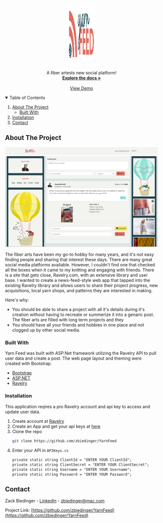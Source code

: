 <!--
*** Thanks for checking out the Best-README-Template. If you have a suggestion
*** that would make this better, please fork the repo and create a pull request
*** or simply open an issue with the tag "enhancement".
*** Thanks again! Now go create something AMAZING! :D
-->



<!-- PROJECT SHIELDS -->
<!--
*** I'm using markdown "reference style" links for readability.
*** Reference links are enclosed in brackets [ ] instead of parentheses ( ).
*** See the bottom of this document for the declaration of the reference variables
*** for contributors-url, forks-url, etc. This is an optional, concise syntax you may use.
*** https://www.markdownguide.org/basic-syntax/#reference-style-links
-->

<!-- PROJECT LOGO -->
<br />
<p align="center">
    <img src="images/darn_no_back.png" alt="Logo" width="100" height="200">

  <p align="center">
    A fiber artests new social platform!
    <br />
    <a href="https://github.com/zbiedinger/YarnFeed"><strong>Explore the docs »</strong></a>
    <br />
    <br />
    <a href="">View Demo</a>
  </p>
</p>


<!-- TABLE OF CONTENTS -->
<details open="open">
  <summary>Table of Contents</summary>
  <ol>
    <li>
      <a href="#about-the-project">About The Project</a>
      <ul>
        <li><a href="#built-with">Built With</a></li>
      </ul>
    </li>
    <li><a href="#installation">Installation</a></li>
    <li><a href="#contact">Contact</a></li>
  </ol>
</details>



<!-- ABOUT THE PROJECT -->
## About The Project

<p align="center">
    <img src="images/Home_View.png" alt="Logo"  width="700">
</p>

The fiber arts have been my go-to hobby for many years, and it's not easy finding people and sharing that interest these days. There are many great social media platforms available. However, I couldn't find one that checked all the boxes when it came to my knitting and engaging with friends. There is a site that gets close, Ravelry.com, with an extensive library and user base. I wanted to create a news-feed-style web app that tapped into the existing Ravelry library and allows users to share their project progress, new acquisitions, local yarn shops, and patterns they are interested in making. 

Here's why:
* You should be able to share a project with all it's details during it's creation without having to recreate or summerize it into a genaric post. The fiber arts are filled with long term projects and they 
* You should have all your friends and hobbies in one place and not clogged up by other social media.

### Built With

Yarn Feed was built with ASP.Net framework utilizing the Ravelry API to pull user data and create a post. The web page layout and theming were created with Bootstrap.
* [Bootstrap](https://getbootstrap.com)
* [ASP.NET](https://dotnet.microsoft.com/apps/aspnet)
* [Ravelry](https://www.ravelry.com/api)



### Installation

This application reqires a pro Ravelry account and api key to access and update user data. 
1. Create account at [Ravelry](https://www.ravelry.com/invitations)
2. Create an App and get your api keys at [here](https://www.ravelry.com/api)
3. Clone the repo
   ```sh
   git clone https://github.com/zbiedinger/YarnFeed
   ```
4. Enter your API in `APIKeys.cs`
   ```JS
   private static string ClientId = "ENTER YOUR ClientId";
   private static string ClientSecret = "ENTER YOUR ClientSecret";
   private static string Username = "ENTER YOUR Username";
   private static string Password = "ENTER YOUR Password";
   ```

<!-- CONTACT -->
## Contact

Zack Biedinger - [LinkedIn](https://www.linkedin.com/in/zackery-biedinger/) - zbiedinger@mac.com

Project Link: [https://github.com/zbiedinger/YarnFeed](https://github.com/zbiedinger/YarnFeed)
